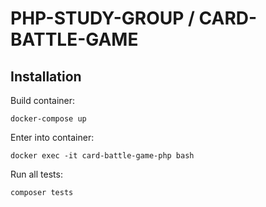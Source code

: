 # PHP-STUDY-GROUP / CARD-BATTLE-GAME

## Installation

Build container:

```
docker-compose up
```

Enter into container:

```
docker exec -it card-battle-game-php bash
```

Run all tests:

```
composer tests
```
